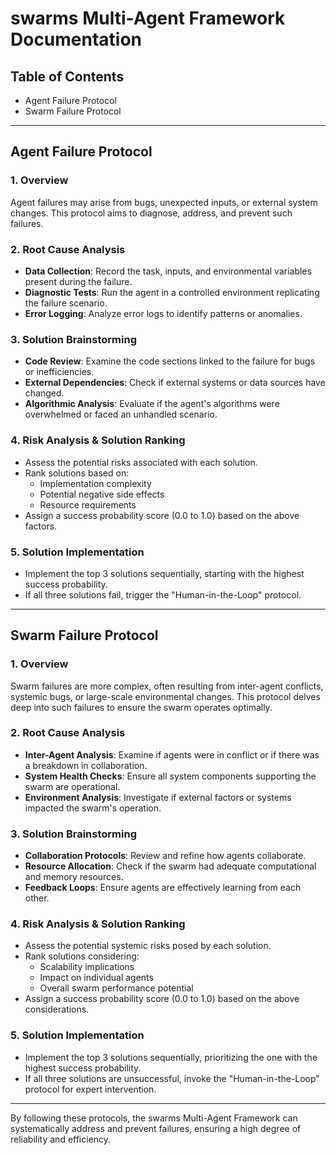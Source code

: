 # swarms Multi-Agent Framework Documentation

## Table of Contents

- Agent Failure Protocol
- Swarm Failure Protocol

---

## Agent Failure Protocol

### 1. Overview

Agent failures may arise from bugs, unexpected inputs, or external system changes. This protocol aims to diagnose, address, and prevent such failures.

### 2. Root Cause Analysis

- **Data Collection**: Record the task, inputs, and environmental variables present during the failure.
- **Diagnostic Tests**: Run the agent in a controlled environment replicating the failure scenario.
- **Error Logging**: Analyze error logs to identify patterns or anomalies.

### 3. Solution Brainstorming

- **Code Review**: Examine the code sections linked to the failure for bugs or inefficiencies.
- **External Dependencies**: Check if external systems or data sources have changed.
- **Algorithmic Analysis**: Evaluate if the agent's algorithms were overwhelmed or faced an unhandled scenario.

### 4. Risk Analysis & Solution Ranking

- Assess the potential risks associated with each solution.
- Rank solutions based on:
  - Implementation complexity
  - Potential negative side effects
  - Resource requirements
- Assign a success probability score (0.0 to 1.0) based on the above factors.

### 5. Solution Implementation

- Implement the top 3 solutions sequentially, starting with the highest success probability.
- If all three solutions fail, trigger the "Human-in-the-Loop" protocol.

---

## Swarm Failure Protocol

### 1. Overview

Swarm failures are more complex, often resulting from inter-agent conflicts, systemic bugs, or large-scale environmental changes. This protocol delves deep into such failures to ensure the swarm operates optimally.

### 2. Root Cause Analysis

- **Inter-Agent Analysis**: Examine if agents were in conflict or if there was a breakdown in collaboration.
- **System Health Checks**: Ensure all system components supporting the swarm are operational.
- **Environment Analysis**: Investigate if external factors or systems impacted the swarm's operation.

### 3. Solution Brainstorming

- **Collaboration Protocols**: Review and refine how agents collaborate.
- **Resource Allocation**: Check if the swarm had adequate computational and memory resources.
- **Feedback Loops**: Ensure agents are effectively learning from each other.

### 4. Risk Analysis & Solution Ranking

- Assess the potential systemic risks posed by each solution.
- Rank solutions considering:
  - Scalability implications
  - Impact on individual agents
  - Overall swarm performance potential
- Assign a success probability score (0.0 to 1.0) based on the above considerations.

### 5. Solution Implementation

- Implement the top 3 solutions sequentially, prioritizing the one with the highest success probability.
- If all three solutions are unsuccessful, invoke the "Human-in-the-Loop" protocol for expert intervention.

---

By following these protocols, the swarms Multi-Agent Framework can systematically address and prevent failures, ensuring a high degree of reliability and efficiency.
